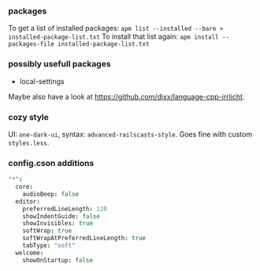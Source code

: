 ### packages
To get a list of installed packages: `apm list --installed --bare > installed-package-list.txt`
To install that list again: `apm install --packages-file installed-package-list.txt`

### possibly usefull packages
- local-settings

Maybe also have a look at https://github.com/dixx/language-cpp-irrlicht.

### cozy style
UI: `one-dark-ui`, syntax: `advanced-railscasts-style`. Goes fine with custom `styles.less`.

### config.cson additions
```cson
"*":
  core:
    audioBeep: false
  editor:
    preferredLineLength: 120
    showIndentGuide: false
    showInvisibles: true
    softWrap: true
    softWrapAtPreferredLineLength: true
    tabType: "soft"
  welcome:
    showOnStartup: false
```
